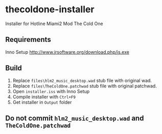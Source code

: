 # thecoldone-installer
Installer for Hotline Miami2 Mod The Cold One

## Requirements
Inno Setup http://www.jrsoftware.org/download.php/is.exe

## Build
1. Replace `files\hlm2_music_desktop.wad` stub file with original wad.
2. Replace  `files\TheColdOne.patchwad` stub file with original patchwad.
3. Open `installer.iss` with Inno Setup
4. Compile installer with `Ctrl+F9`
5. Get installer in `Output` folder

## Do not commit `hlm2_music_desktop.wad` and `TheColdOne.patchwad`